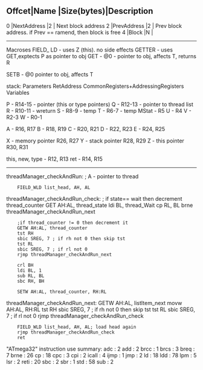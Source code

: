 
Offcet|Name           |Size(bytes)|Description
----------------------------------------------
0     |NextAddress    |2          | Next block address
2     |PrevAddress    |2          | Prev block address. if Prev == ramend, then block is free
4     |Block          |N          |

----------------
Macroses
FIELD_ LD - uses Z (this). no side effects
GETTER - uses GET,exptects P as pointer to obj
GET - @0 - pointer to obj, affects T, returns R

SETB - @0 pointer to obj, affects T

stack:
	Parameters
	RetAddress
	CommonRegisters+AddressingRegisters
	Variables

P - R14-15 - pointer (this or type pointers)
Q - R12-13 - pointer to thread list
R - R10-11 - wreturn
S - R8-9 - temp
T - R6-7 - temp
MStat - R5
U - R4 
V - R2-3
W - R0-1

A - R16, R17
B - R18, R19
C - R20, R21
D - R22, R23
E - R24, R25

X - memory pointer R26, R27
Y - stack pointer R28, R29
Z - this pointer R30, R31

this, new, type - R12, R13
ret  - R14, R15



----------
 threadManager_checkAndRun: ; A - pointer to thread

		FIELD_WLD list_head, AH, AL
 
 threadManager_checkAndRun_check:
		; if state== wait then decrement thread_counter
		GET AH:AL, thread_state
		ldi BL, thread_Wait
		cp RL, BL
		brne threadManager_checkAndRun_next

		;if thread_counter != 0 then decrement it
		GETW AH:AL, thread_counter
		tst RH
		sbic SREG, 7 ; if rh not 0 then skip tst
		tst RL
		sbic SREG, 7 ; if rl not 0
		rjmp threadManager_checkAndRun_next

		crl BH
		ldi BL, 1
		sub RL, BL
		sbc RH, BH

		SETW AH:AL, thread_counter, RH:RL

threadManager_checkAndRun_next:
		GETW AH:AL, listItem_next
		movw AH:AL, RH:RL
		tst RH
		sbic SREG, 7 ; if rh not 0 then skip tst
		tst RL
		sbic SREG, 7 ; if rl not 0
		rjmp threadManager_checkAndRun_check

		FIELD_WLD list_head, AH, AL; load head again
		rjmp threadManager_checkAndRun_check
		ret




"ATmega32" instruction use summary:
adc   :   2 
add   :   2
brcc  :   1 
brcs  :   3
breq  :   7
brne  :  26
cp    :  18 
cpc   :   3 
cpi   :   2 
icall :   4 
ijmp  :   1 
jmp   :   2 
ld    :  18 
ldd   :  78 
lpm   :   5
lsr   :   2 
reti  :  20 
sbc   :   2 
sbr   :   1 
std   :  58
sub   :   2 